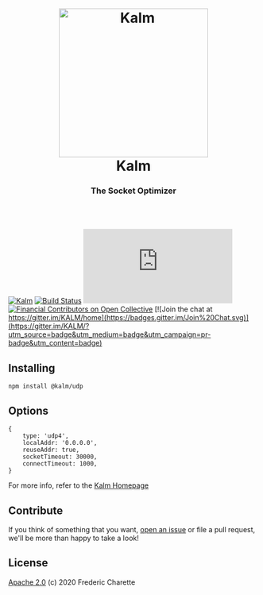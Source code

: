 <h1 align="center">
  <a title="The socket optimizer" href="http://kalm.js.org">
    <img alt="Kalm" width="300px" src="https://kalm.js.org/images/kalmv3.png" />
    <br/>
  </a>
  Kalm
</h1>
<h3 align="center">
  The Socket Optimizer
  <br/><br/>
</h3>
<br/>

[![Kalm](https://img.shields.io/npm/v/kalm.svg)](https://www.npmjs.com/package/@kalm/udp)
[![Build Status](https://github.com/kalm/kalm.js/workflows/master-status/badge.svg)](https://github.com/kalm/kalm.js/actions?query=workflow%3A+master-status)
![Snyk Vulnerabilities for GitHub Repo](https://img.shields.io/snyk/vulnerabilities/github/kalm/kalm.js)
[![Financial Contributors on Open Collective](https://opencollective.com/kalm/all/badge.svg?label=financial+contributors)](https://opencollective.com/kalm)
[![Join the chat at https://gitter.im/KALM/home](https://badges.gitter.im/Join%20Chat.svg)](https://gitter.im/KALM/?utm_source=badge&utm_medium=badge&utm_campaign=pr-badge&utm_content=badge)

## Installing

`npm install @kalm/udp`

## Options

```
{
    type: 'udp4',
    localAddr: '0.0.0.0',
    reuseAddr: true,
    socketTimeout: 30000,
    connectTimeout: 1000,
}
```

For more info, refer to the [Kalm Homepage](https://github.com/kalm/kalm.js) 

## Contribute

If you think of something that you want, [open an issue](//github.com/kalm/kalm.js/issues/new) or file a pull request, we'll be more than happy to take a look!

## License 

[Apache 2.0](LICENSE) (c) 2020 Frederic Charette
